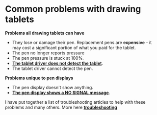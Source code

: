 # Common problems with drawing tablets

**Problems all drawing tablets can have** &#x20;

* They lose or damage their pen. Replacement pens are **expensive** - it may cost a significant portion of what you paid for the tablet.
* The pen no longer reports pressure&#x20;
* The pen pressure is stuck at 100%.
* [**The tablet driver does not detect the tablet**](troubleshoot-tablet-not-detected.md).
* The tablet driver cannot detect the pen.

**Problems unique to pen displays**

* The pen display doesn't show anything.
* [**The pen display shows a NO SIGNAL message**](troubleshoot-no-signal.md).&#x20;

I have put together a list of troubleshooting articles to help with these problems and many others. More here [**troubleshooting**](./)&#x20;
